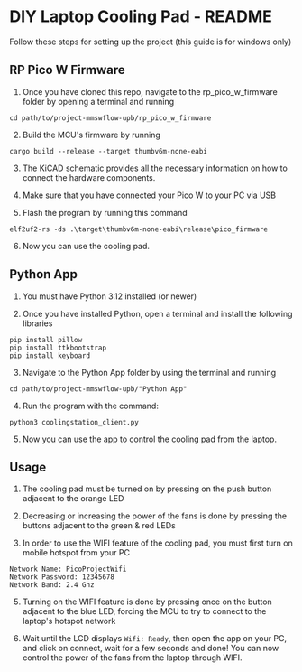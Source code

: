 # DIY Laptop Cooling Pad - README
Follow these steps for setting up the project (this guide is for windows only)


## RP Pico W Firmware

1. Once you have cloned this repo, navigate to the rp_pico_w_firmware folder by opening a terminal and running
```
cd path/to/project-mmswflow-upb/rp_pico_w_firmware
```

2. Build the MCU's firmware by running
```
cargo build --release --target thumbv6m-none-eabi
```

3. The KiCAD schematic provides all the necessary information on how to connect the hardware components.

4. Make sure that you have connected your Pico W to your PC via USB

5. Flash the program by running this command
```
elf2uf2-rs -ds .\target\thumbv6m-none-eabi\release\pico_firmware
```
6. Now you can use the cooling pad.

## Python App

1. You must have Python 3.12 installed (or newer)

2. Once you have installed Python, open a terminal and install the following libraries
```
pip install pillow
pip install ttkbootstrap
pip install keyboard
```

3. Navigate to the Python App folder by using the terminal and running
```
cd path/to/project-mmswflow-upb/"Python App"
```

4. Run the program with the command:
```
python3 coolingstation_client.py
```
5. Now you can use the app to control the cooling pad from the laptop.

## Usage

1. The cooling pad must be turned on by pressing on the push button adjacent to the orange LED

2. Decreasing or increasing the power of the fans is done by pressing the buttons adjacent to the green & red LEDs

3. In order to use the WIFI feature of the cooling pad, you must first turn on mobile hotspot from your PC
```
Network Name: PicoProjectWifi
Network Password: 12345678
Network Band: 2.4 Ghz
```
5. Turning on the WIFI feature is done by pressing once on the button adjacent to the blue LED, forcing the MCU to try to connect to the laptop's hotspot network

6. Wait until the LCD displays `Wifi: Ready`, then open the app on your PC, and click on connect, wait for a few seconds and done! You can now control the power of the fans from the laptop through WIFI.
